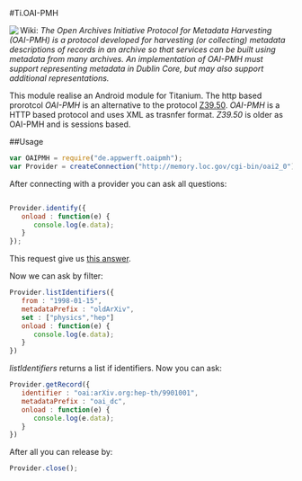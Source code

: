 #Ti.OAI-PMH

<img src="http://www.openarchives.org/images/OA200.gif" align="left"/>Wiki: *The Open Archives Initiative Protocol for Metadata Harvesting (OAI-PMH) is a protocol developed for harvesting (or collecting) metadata descriptions of records in an archive so that services can be built using metadata from many archives. An implementation of OAI-PMH must support representing metadata in Dublin Core, but may also support additional representations.*

This module realise an Android module for Titanium. The http based prorotcol *OAI-PMH* is an alternative to the protocol [Z39.50](https://en.wikipedia.org/wiki/Z39.50). *OAI-PMH* is a HTTP based protocol and uses XML as trasnfer format. *Z39.50* is older as OAI-PMH and is sessions based. 

##Usage

```javascript
var OAIPMH = require("de.appwerft.oaipmh");
var Provider = createConnection("http://memory.loc.gov/cgi-bin/oai2_0");
```
After connecting with a provider you can ask all questions:

```javascript

Provider.identify({
   onload : function(e) {
      console.log(e.data);
   }
});
```
This request give us [this answer](https://raw.githubusercontent.com/AppWerft/Ti.OAI-PMH/master/documentation/verb%3Didentify).

Now we can ask by filter:

```javascript
Provider.listIdentifiers({
   from : "1998-01-15",
   metadataPrefix : "oldArXiv",
   set : ["physics","hep"]
   onload : function(e) {
      console.log(e.data);
   }
})
```
*listIdentifiers* returns a list if identifiers. Now you can ask:
```javascript
Provider.getRecord({
   identifier : "oai:arXiv.org:hep-th/9901001",
   metadataPrefix : "oai_dc",
   onload : function(e) {
      console.log(e.data);
   }
})
```


After all you can release by:
```javascript
Provider.close();
```

